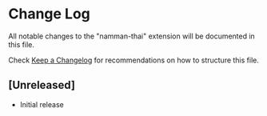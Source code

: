 # Change Log

All notable changes to the "namman-thai" extension will be documented in this file.

Check [Keep a Changelog](http://keepachangelog.com/) for recommendations on how to structure this file.

## [Unreleased]

- Initial release